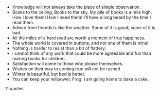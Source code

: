  - Knowledge will not always take the place of simple observation.
 - Books to the ceiling, Books to the sky, My pile of books is a mile high. How I love them! How I need them! I’ll have a long beard by the time I read them.
 - Advice from friends is like the weather. Some of it is good; some of it is bad.
 - All the miles of a hard road are worth a moment of true happiness.
 - The whole world is covered in buttons, and not one of them is mine!
 - Nothing is harder to resist than a bit of flattery.
 - I cannot think of any work that could be more agreeable and fun than making books for children.
 - Satisfaction will come to those who please themselves.
 - Wishes on their way to coming true will not be rushed.
 - Winter is beautiful, but bed is better.
 - You can keep your willpower, Frog. I am going home to bake a cake.

11 quotes